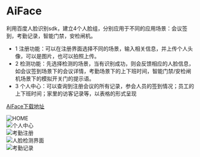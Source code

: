 # AiFace

利用百度人脸识别sdk，建立4个人脸组，分别应用于不同的应用场景：会议签到，考勤记录，智能门禁，安检闸机。
* 1 注册功能：可以在注册界面选择不同的场景，输入相关信息，并上传个人头像，可以是图片，也可以拍照上传。
* 2 检测功能：先选择检测的场景，当有识别成功，则会反馈相应的人脸信息，如会议签到场景下的会议详情，考勤场景下的上下班时间，智能门禁/安检闸机场景下的模拟开关门的提示语。
* 3 个人中心：可以查询到注册会议的所有记录，参会人员的签到情况；员工的上下班时间；家里的访客记录等，以表格的形式呈现

[AiFace下载地址](https://github.com/GongHuixue/AiFace/tree/master/app/release)

![HOME](https://github.com/GongHuixue/AiFace/tree/master/demoImg/home.png)  
![个人中心](https://github.com/GongHuixue/AiFace/tree/master/demoImg/me.png)  
![考勤注册](https://github.com/GongHuixue/AiFace/tree/master/demoImg/attendance_reg.png)  
![人脸检测界面](https://github.com/GongHuixue/AiFace/tree/master/demoImg/detect.png)  
![考勤记录](https://github.com/GongHuixue/AiFace/tree/master/demoImg/attendanceResult.png)  
